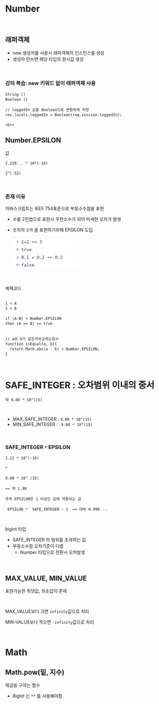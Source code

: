 # Number

<br>

## 래퍼객체

- new 생성자를 사용시 래퍼객체의 인스턴스를 생성
- 생성자 안쓰면 해당 타입의 원시값 생성

<br>

### 강의 복습: new 키워드 없이 래퍼객체 사용

```
String ()
Boolean ()

// loggedIn 값을 Boolean으로 변환하여 저장
res.locals.loggedIn = Boolean(req.session.loggedIn);

<br>

```

## Number.EPSILON

값

```
2.220... * 10*(-16)

2^(-52)
```

<br>

### 존재 이유

자바스크립트는 IEEE 754표준으로 부동소수점을 표현

- 수를 2진법으로 표현시 무한소수가 되어 미세한 오차가 발생

- 숫자의 `간격` 을 표현하기위해 EPSILON 도입

  ![](source/float.jpg)

<br>

예제코드

```

1 < A
1 < B

if |A-B| < Number.EPSILON
then (A == B) == true


// a와 b가 같은지비교하는함수
function isEqual(a, b){
  return Math.abs(a - b) < Number.EPSILON;
}

```

<br>

# SAFE_INTEGER : 오차범위 이내의 중서

```
약 9.00 * 10^(15)
```

<br>

- MAX_SAFE_INTEGER : `9.00 * 10^(15)`
- MIN_SAFE_INTEGER : `-9.00 * 10^(15)`

<br>

### SAFE_INTEGER `*` EPSILON

```
2.22 * 10^(-16)

*

9.00 * 10^ (15)

== 약 1.98

추측 EPSILON은 1 이상인 값에 적용되는 값

 EPSILON *  SAFE_INTEGER - 1  == 대략 0.998 ...

```

<br>

bigint 타입

- SAFE_INTEGER 의 범위를 초과하는 값
- 부동소수점 오차기준이 다름
  - Number 타입으로 전환시 오차발생

<br>

## MAX_VALUE, MIN_VALUE

표현가능한 최댓값, 최솟값이 존재

<br>

MAX_VALUE보다 크면 `infinity`값으로 처리

MIN-VALUE보다 작으면 `-infinity`값으로 처리

<br>

# Math

## Math.pow(밑, 지수)

제곱을 구하는 함수

- BigInt 는 `**` 를 사용해야함

<br>

